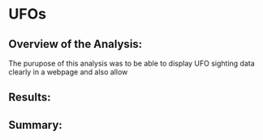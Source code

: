 # UFOs

## Overview of the Analysis:

The purupose of this analysis was to be able to display UFO sighting data clearly in a webpage and also allow 

## Results:


## Summary:
